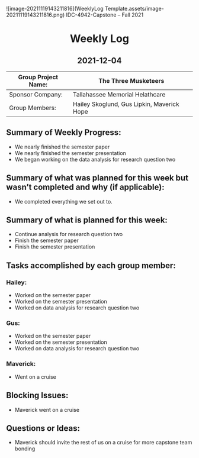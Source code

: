 ![image-20211119143211816](WeeklyLog Template.assets/image-20211119143211816.png) IDC-4942-Capstone – Fall 2021

<center><h1>Weekly Log</h1></center>

<center><h2>2021-12-04</h2></center>

| Group Project Name: | The Three Musketeers                       |
| ------------------- | ------------------------------------------ |
| Sponsor Company:    | Tallahassee Memorial Helathcare            |
| Group Members:      | Hailey Skoglund, Gus Lipkin, Maverick Hope |

## Summary of Weekly Progress:

- We nearly finished the semester paper
- We nearly finished the semester presentation
- We began working on the data analysis for research question two

## Summary of what was planned for this week but wasn’t completed and why (if applicable):

- We completed everything we set out to.

## Summary of what is planned for this week:

- Continue analysis for research question two
- Finish the semester paper
- Finish the semester presentation

## Tasks accomplished by each group member:

### Hailey:

- Worked on the semester paper
- Worked on the semester presentation
- Worked on data analysis for research question two

### Gus:

- Worked on the semester paper
- Worked on the semester presentation
- Worked on data analysis for research question two

### Maverick:

- Went on a cruise

## Blocking Issues:

- Maverick went on a cruise

## Questions or Ideas:

- Maverick should invite the rest of us on a cruise for more capstone team bonding